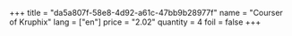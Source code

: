 +++
title = "da5a807f-58e8-4d92-a61c-47bb9b28977f"
name = "Courser of Kruphix"
lang = ["en"]
price = "2.02"
quantity = 4
foil = false
+++
